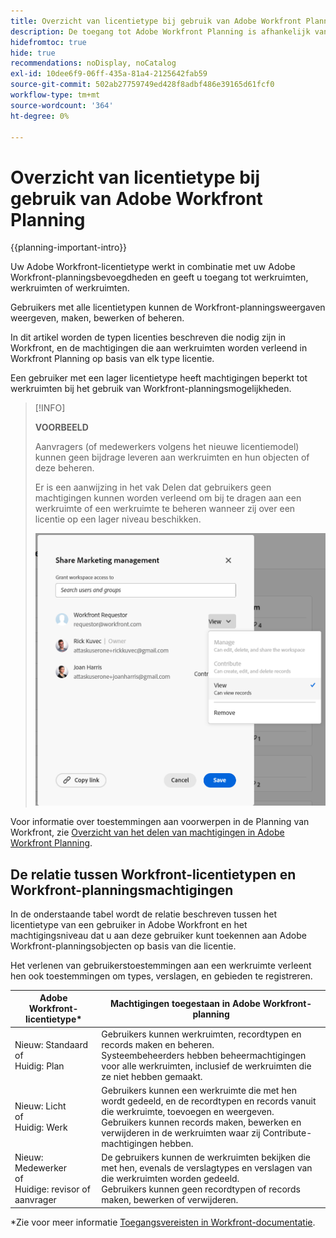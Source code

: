 ```yaml
---
title: Overzicht van licentietype bij gebruik van Adobe Workfront Planning
description: De toegang tot Adobe Workfront Planning is afhankelijk van het type licentie en van de machtigingen tot objecten.
hidefromtoc: true
hide: true
recommendations: noDisplay, noCatalog
exl-id: 10dee6f9-06ff-435a-81a4-2125642fab59
source-git-commit: 502ab27759749ed428f8adbf486e39165d61fcf0
workflow-type: tm+mt
source-wordcount: '364'
ht-degree: 0%

---
```


<!--update the metadata with real things when making this public; also update the description with something like this: Not all users in the organization have the same access and permissions to use Adobe Workfront plannint. This article describes the levels of access that users could have to Adobe Workfront Planning. -->
<!--update the title and the metadata title if Workfront Planning is NOT its own product - because the title is too generic for it being a Workfront capability-->

# Overzicht van licentietype bij gebruik van Adobe Workfront Planning

{{planning-important-intro}}

Uw Adobe Workfront-licentietype werkt in combinatie met uw Adobe Workfront-planningsbevoegdheden en geeft u toegang tot werkruimten, werkruimten of werkruimten. <!--add more objects here when we can grant other object-specific permissions-->

Gebruikers met alle licentietypen kunnen de Workfront-planningsweergaven weergeven, maken, bewerken of beheren.

In dit artikel worden de typen licenties beschreven die nodig zijn in Workfront, en de machtigingen die aan werkruimten worden verleend in Workfront Planning op basis van elk type licentie.

Een gebruiker met een lager licentietype heeft machtigingen beperkt tot werkruimten bij het gebruik van Workfront-planningsmogelijkheden.

>[!INFO]
>
>**VOORBEELD**
>
>Aanvragers (of medewerkers volgens het nieuwe licentiemodel) kunnen geen bijdrage leveren aan werkruimten en hun objecten of deze beheren.
>
>Er is een aanwijzing in het vak Delen dat gebruikers geen machtigingen kunnen worden verleend om bij te dragen aan een werkruimte of een werkruimte te beheren wanneer zij over een licentie op een lager niveau beschikken.
>
>![](assets/permissions-grayed-out-for-requestor-user.png)


Voor informatie over toestemmingen aan voorwerpen in de Planning van Workfront, zie [Overzicht van het delen van machtigingen in Adobe Workfront Planning](/help/quicksilver/planning/access/sharing-permissions-overview.md).

## De relatie tussen Workfront-licentietypen en Workfront-planningsmachtigingen

In de onderstaande tabel wordt de relatie beschreven tussen het licentietype van een gebruiker in Adobe Workfront en het machtigingsniveau dat u aan deze gebruiker kunt toekennen aan Adobe Workfront-planningsobjecten op basis van die licentie.

Het verlenen van gebruikerstoestemmingen aan een werkruimte verleent hen ook toestemmingen om types, verslagen, en gebieden te registreren.


| Adobe Workfront-licentietype* | Machtigingen toegestaan in Adobe Workfront-planning |
|------------------------------------------------|-------------------------------------------------------------------------------------------------------------------------------------------------------------------------------|
| Nieuw: Standaard <br> of <br>Huidig: Plan | Gebruikers kunnen werkruimten, recordtypen en records maken en beheren.<br> Systeembeheerders hebben beheermachtigingen voor alle werkruimten, inclusief de werkruimten die ze niet hebben gemaakt. |
| Nieuw: Licht <br> of <br>Huidig: Werk | Gebruikers kunnen een werkruimte die met hen wordt gedeeld, en de recordtypen en records vanuit die werkruimte, toevoegen en weergeven. <br> Gebruikers kunnen records maken, bewerken en verwijderen in de werkruimten waar zij Contribute-machtigingen hebben. |
| Nieuw: Medewerker <br> of <br>Huidige: revisor of aanvrager | De gebruikers kunnen de werkruimten bekijken die met hen, evenals de verslagtypes en verslagen van die werkruimten worden gedeeld. <br> Gebruikers kunnen geen recordtypen of records maken, bewerken of verwijderen. |

*Zie voor meer informatie [Toegangsvereisten in Workfront-documentatie](/help/quicksilver/administration-and-setup/add-users/access-levels-and-object-permissions/access-level-requirements-in-documentation.md).